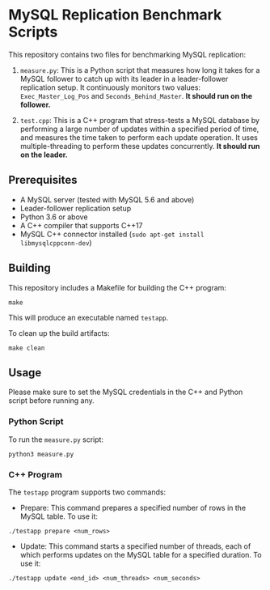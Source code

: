 # MySQL Replication Benchmark Scripts

This repository contains two files for benchmarking MySQL replication:

1.  `measure.py`: This is a Python script that measures how long it takes for a MySQL follower to 
catch up with its leader in a leader-follower replication setup. It continuously monitors two values: 
`Exec_Master_Log_Pos` and `Seconds_Behind_Master`. **It should run on the follower.**
    
2.  `test.cpp`: This is a C++ program that stress-tests a MySQL database by performing a large number 
of updates within a specified period of time, and measures the time taken to perform each update 
operation. It uses multiple-threading to perform these updates concurrently. **It should run on the leader.**
    

## Prerequisites

-   A MySQL server (tested with MySQL 5.6 and above)
-   Leader-follower replication setup
-   Python 3.6 or above
-   A C++ compiler that supports C++17
-   MySQL C++ connector installed (`sudo apt-get install libmysqlcppconn-dev`)

## Building

This repository includes a Makefile for building the C++ program:

`make` 

This will produce an executable named `testapp`.

To clean up the build artifacts:

`make clean` 

## Usage

Please make sure to set the MySQL credentials in the C++ and Python script before running any.

### Python Script

To run the `measure.py` script:

`python3 measure.py` 


### C++ Program

The `testapp` program supports two commands:

-   Prepare: This command prepares a specified number of rows in the MySQL table. To use it:

`./testapp prepare <num_rows>` 

-   Update: This command starts a specified number of threads, each of which performs updates on the 
MySQL table for a specified duration. To use it:

`./testapp update <end_id> <num_threads> <num_seconds>` 

